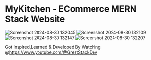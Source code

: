 # MyKitchen - ECommerce MERN Stack Website

![Screenshot 2024-08-30 132045](https://github.com/user-attachments/assets/9cd864ee-f802-409d-bed0-7ec7044ef5ca)
![Screenshot 2024-08-30 132109](https://github.com/user-attachments/assets/c2cf9323-2674-4307-a82b-63781d80c8b5)
![Screenshot 2024-08-30 132147](https://github.com/user-attachments/assets/054daf14-a607-4a0b-a1db-c475b57c6308)
![Screenshot 2024-08-30 132207](https://github.com/user-attachments/assets/b70d06a1-2785-4388-a0c2-6322b62243d2)

Got Inspired,Learned & Developed By Watching @https://www.youtube.com/@GreatStackDev
